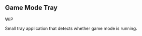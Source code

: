 Game Mode Tray
--------------

WIP

Small tray application that detects whether game mode is running.
